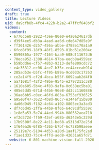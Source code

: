 ```yaml
---
content_type: video_gallery
draft: true
title: Lecture Videos
uid: da9cfb8b-4fc4-422b-b2a2-47ffcf648bf2
videos:
  content:
  - 6776c5e8-2922-43ee-80e0-e4a0a24617db
  - d39f4ee5-db3a-4aad-aa6d-cde647d85e9f
  - ff361426-d257-456a-abbe-d788e170a1a9
  - 6fcd8f99-18f9-48f1-8593-01bd61e2004c
  - 8590865a-1977-4164-baa9-608df11673d6
  - 70eca952-1308-4614-97ba-eecb8a4559ec
  - b59bdd6e-cf57-48b3-9313-defe809cdc72
  - e4c35312-ec06-4ce7-b35c-ec44cceab914
  - 285ad53e-b5fc-4f95-b89a-9cd033c17263
  - ce2a14f9-cf2d-4bca-b55f-6692aab2d4f0
  - aa71081f-42f2-49be-9545-e2797211c380
  - 1610a605-5b4c-4f83-9afa-0c638ec5ba01
  - 405e5dd5-671d-44b6-96e8-dd3cc1160886
  - 36aa6bb5-c0ec-46fd-883a-6753ef936525
  - a95e0f47-3622-4b8d-86c7-e344ef15b800
  - 4a06d949-f182-4c64-a102-8805ec3a3ad3
  - df7c6d45-2ffa-44b9-8f65-64c9cdf5559c
  - 1c8d5a53-5e74-44ed-994b-080562aea718
  - ef2d372d-ff69-42ef-a68b-d6343e5c229d
  - 17b9500f-8e22-4e11-be68-a5313d72e25d
  - 1f64ea36-6f85-4365-b7bf-6c728590aeee
  - 25119e7c-5104-4d53-a20d-1aaf175fc2ad
  - f1ae1d33-75c4-4ffd-aed8-42631a65fd71
  website: 6-801-machine-vision-fall-2020
---
```

